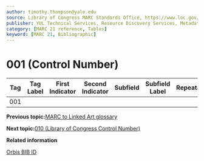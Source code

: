 ```yaml
---
author: timothy.thompson@yale.edu
source: Library of Congress MARC Standards Office, https://www.loc.gov/marc/bibliographic/bd001.html
publisher: YUL Technical Services, Resource Discovery Services, Metadata Services Unit
category: [MARC 21 reference, Tables]
keyword: [MARC 21, Bibliographic]
---
```


# 001 \(Control Number\)

|Tag|Tag Label|First Indicator|Second Indicator|Subfield|Subfield Label|Repeatable|
|---|---------|---------------|----------------|--------|--------------|----------|
|001| | | | | | |

**Previous topic:**[MARC to Linked Art glossary](../glossary/marc_to_linked_art_glossary.md)

**Next topic:**[010 \(Library of Congress Control Number\)](../tables/010_bib_table.md)

**Related information**  


[Orbis BIB ID](../tasks/identifiers/orbis_bib_id.md)


